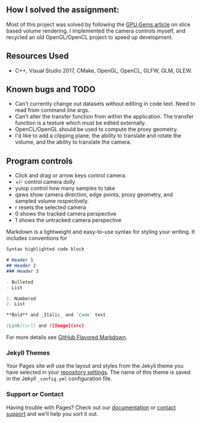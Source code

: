 ## How I solved the assignment:

Most of this project was solved by following the [GPU Gems article](http://developer.download.nvidia.com/books/HTML/gpugems/gpugems_ch39.html) on slice based volume rendering. I implemented the camera controls myself, and recycled an old OpenGL/OpenCL project to speed up development.

## Resources Used
- C++, Visual Studio 2017, CMake, OpenGL, OpenCL, GLFW, GLM, GLEW. 

## Known bugs and TODO
- Can't currently change out datasets without editing in code text. Need to read from command line args.
- Can't alter the transfer function from within the application. The transfer function is a texture which must be edited externally.
- OpenCL/OpenGL should be used to compute the proxy geometry.
- I'd like to add a clipping plane, the ability to translate and rotate the volume, and the ability to translate the camera.

## Program controls
- Click and drag or arrow keys control camera.
- +/- control camera dolly
- yuiop control how many samples to take
- qaws show camera direction, edge points, proxy geometry, and sampled volume respectively.
- r resets the selected camera
- 0 shows the tracked camera perspective
- 1 shows the untracked camera perspective


Markdown is a lightweight and easy-to-use syntax for styling your writing. It includes conventions for

```markdown
Syntax highlighted code block

# Header 1
## Header 2
### Header 3

- Bulleted
- List

1. Numbered
2. List

**Bold** and _Italic_ and `Code` text

[Link](url) and ![Image](src)
```

For more details see [GitHub Flavored Markdown](https://guides.github.com/features/mastering-markdown/).

### Jekyll Themes

Your Pages site will use the layout and styles from the Jekyll theme you have selected in your [repository settings](https://github.com/n8vm/SBVR/settings). The name of this theme is saved in the Jekyll `_config.yml` configuration file.

### Support or Contact

Having trouble with Pages? Check out our [documentation](https://help.github.com/categories/github-pages-basics/) or [contact support](https://github.com/contact) and we’ll help you sort it out.
